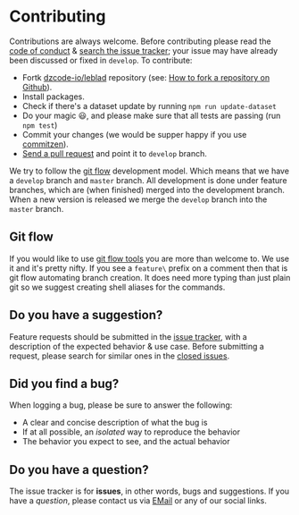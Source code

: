# Contributing

Contributions are always welcome. Before contributing please read the
[code of conduct](https://github.com/dzcode-io/leblad/blob/master/.github/CODE_OF_CONDUCT.md) &
[search the issue tracker](https://github.com/dzcode-io/leblad/issues); your issue
may have already been discussed or fixed in `develop`.  To contribute:

- Fortk [dzcode-io/leblad](https://github.com/dzcode-io/leblad) repository (see: [How to fork a repository on Github](https://help.github.com/articles/fork-a-repo/)).
- Install packages.
- Check if there's a dataset update by running `npm run update-dataset`
- Do your magic :smiley:, and please make sure that all tests are passing (run `npm test`)
- Commit your changes (we would be supper happy if you use [commitzen](https://egghead.io/lessons/javascript-writing-conventional-commits-with-commitizen)).
- [Send a pull request](https://help.github.com/articles/using-pull-requests/) and point it to `develop` branch.

We try to follow the [git flow](https://www.atlassian.com/git/tutorials/comparing-workflows/gitflow-workflow) development model. Which means that we have a `develop` branch and `master` branch. All development is done under feature branches, which are (when finished) merged into the development branch. When a new version is released we merge the `develop` branch into the `master` branch.

## Git flow

If you would like to use [git flow tools](http://danielkummer.github.io/git-flow-cheatsheet/) you are more than welcome to. We use it and it's pretty nifty. If you see a `feature\` prefix on a comment then that is git flow automating branch creation. It does need more typing than just plain git so we suggest creating shell aliases for the commands.

## Do you have a suggestion?

Feature requests should be submitted in the
[issue tracker](https://github.com/dzcode-io/leblad/issues/new/choose), with a description of
the expected behavior & use case.
Before submitting a request, please search for similar ones in the
[closed issues](https://github.com/dzcode-io/leblad/issues?q=is%3Aissue+is%3Aclosed+label%3Aenhancement).

## Did you find a bug?

When logging a bug, please be sure to answer the following:

- A clear and concise description of what the bug is
- If at all possible, an _isolated_ way to reproduce the behavior
- The behavior you expect to see, and the actual behavior

## Do you have a question?

The issue tracker is for **issues**, in other words, bugs and suggestions.
If you have a _question_, please contact us via [EMail](mailto:contact@dzcode.io) or any of our social links.
